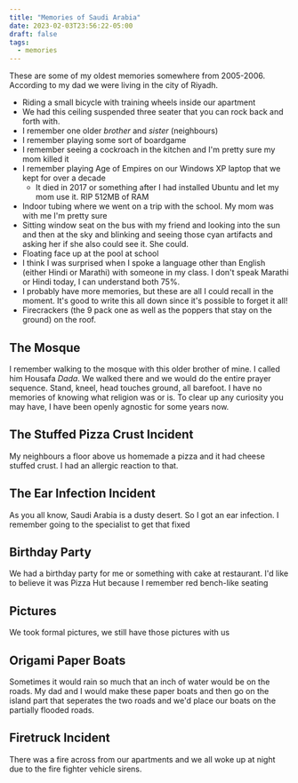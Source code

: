 ```yaml
---
title: "Memories of Saudi Arabia"
date: 2023-02-03T23:56:22-05:00
draft: false
tags:
  - memories
---
```


These are some of my oldest memories somewhere from 2005-2006. According to my dad we were living in the city of Riyadh.

- Riding a small bicycle with training wheels inside our apartment
- We had this ceiling suspended three seater that you can rock back and forth with.
- I remember one older _brother_ and _sister_ (neighbours)
- I remember playing some sort of boardgame
- I remember seeing a cockroach in the kitchen and I'm pretty sure my mom killed it
- I remember playing Age of Empires on our Windows XP laptop that we kept for over a decade
  - It died in 2017 or something after I had installed Ubuntu and let my mom use it. RIP 512MB of RAM
- Indoor tubing where we went on a trip with the school. My mom was with me I'm pretty sure
- Sitting window seat on the bus with my friend and looking into the sun and then at the sky and blinking and seeing those cyan artifacts and asking her if she also could see it. She could.
- Floating face up at the pool at school
- I think I was surprised when I spoke a language other than English (either Hindi or Marathi) with someone in my class. I don't speak Marathi or Hindi today, I can understand both 75%.
- I probably have more memories, but these are all I could recall in the moment. It's good to write this all down since it's possible to forget it all!
- Firecrackers (the 9 pack one as well as the poppers that stay on the ground) on the roof.

## The Mosque

I remember walking to the mosque with this older brother of mine. I called him Housafa _Dada_.
We walked there and we would do the entire prayer sequence. Stand, kneel, head touches ground, all barefoot.
I have no memories of knowing what religion was or is. To clear up any curiosity you may have, I have been openly agnostic for some years now.

## The Stuffed Pizza Crust Incident

My neighbours a floor above us homemade a pizza and it had cheese stuffed crust. I had an allergic reaction to that.

## The Ear Infection Incident

As you all know, Saudi Arabia is a dusty desert. So I got an ear infection. I remember going to the specialist to get that fixed

## Birthday Party

We had a birthday party for me or something with cake at restaurant. I'd like to believe it was Pizza Hut because I remember red bench-like seating

## Pictures

We took formal pictures, we still have those pictures with us

## Origami Paper Boats

Sometimes it would rain so much that an inch of water would be on the roads. My dad and I would make these paper boats and then go on the island part that seperates the two roads and we'd place our
boats on the partially flooded roads.

## Firetruck Incident

There was a fire across from our apartments and we all woke up at night due to the fire fighter vehicle sirens.
